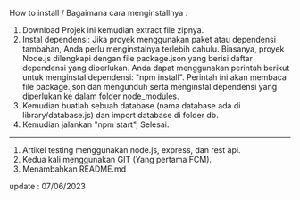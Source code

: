 How to install / Bagaimana cara menginstallnya :
1. Download Projek ini kemudian extract file zipnya.
2. Instal dependensi: Jika proyek menggunakan paket atau dependensi tambahan, Anda perlu menginstalnya terlebih dahulu. Biasanya, proyek Node.js dilengkapi dengan file package.json yang berisi daftar dependensi yang diperlukan. Anda dapat menggunakan perintah berikut untuk menginstal dependensi: "npm install".
Perintah ini akan membaca file package.json dan mengunduh serta menginstal dependensi yang diperlukan ke dalam folder node_modules.
3. Kemudian buatlah sebuah database (nama database ada di library/database.js) dan import database di folder db.
4. Kemudian jalankan "npm start", Selesai.

--------------------------------------------

1. Artikel testing menggunakan node.js, express, dan rest api.
2. Kedua kali menggunakan GIT (Yang pertama FCM).
3. Menambahkan README.md

update : 07/06/2023
